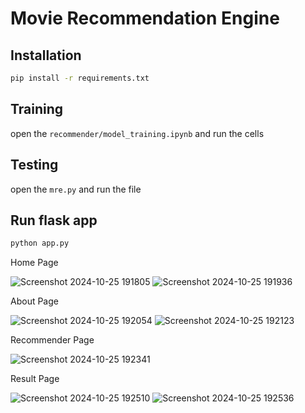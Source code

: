 # Movie Recommendation Engine


## Installation

```bash
pip install -r requirements.txt
```

## Training

open the `recommender/model_training.ipynb` and run the cells

## Testing

open the `mre.py` and run the file

## Run flask app

```bash
python app.py
```

Home Page

![Screenshot 2024-10-25 191805](https://github.com/user-attachments/assets/b8ecb269-0667-4730-ac70-005604310380)
![Screenshot 2024-10-25 191936](https://github.com/user-attachments/assets/ac0ed5ce-79c3-47d3-b0a6-773319c8224e)

About Page

![Screenshot 2024-10-25 192054](https://github.com/user-attachments/assets/d755dbf8-4f5a-47b1-bf4c-8552b6203691)
![Screenshot 2024-10-25 192123](https://github.com/user-attachments/assets/071313f7-ca23-4085-a03d-914e14e57cf9)

Recommender Page

![Screenshot 2024-10-25 192341](https://github.com/user-attachments/assets/97a79051-528e-45ce-a50c-a65f8065478e)

Result Page

![Screenshot 2024-10-25 192510](https://github.com/user-attachments/assets/95268d56-bfb9-4161-b17d-c674b4700b86)
![Screenshot 2024-10-25 192536](https://github.com/user-attachments/assets/b81f8e4b-efcf-4392-902b-54d15064fd00)







